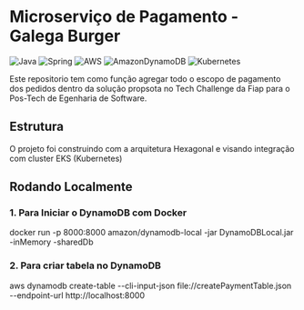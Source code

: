 # Microserviço de Pagamento - Galega Burger
![Java](https://img.shields.io/badge/java-%23ED8B00.svg?style=for-the-badge&logo=openjdk&logoColor=white)
![Spring](https://img.shields.io/badge/spring-%236DB33F.svg?style=for-the-badge&logo=spring&logoColor=white)
![AWS](https://img.shields.io/badge/AWS-%23FF9900.svg?style=for-the-badge&logo=amazon-aws&logoColor=white)
![AmazonDynamoDB](https://img.shields.io/badge/Amazon%20DynamoDB-4053D6?style=for-the-badge&logo=Amazon%20DynamoDB&logoColor=white)
![Kubernetes](https://img.shields.io/badge/kubernetes-%23326ce5.svg?style=for-the-badge&logo=kubernetes&logoColor=white)

Este repositorio tem como função agregar todo o escopo de pagamento dos pedidos dentro 
da solução propsota no Tech Challenge da Fiap para o Pos-Tech de Egenharia de Software.

## Estrutura
O projeto foi construindo com a arquitetura Hexagonal e visando integração com cluster EKS (Kubernetes)

## Rodando Localmente
### 1. Para Iniciar o DynamoDB com Docker
docker run -p 8000:8000 amazon/dynamodb-local -jar DynamoDBLocal.jar -inMemory -sharedDb

### 2. Para criar tabela no DynamoDB  
aws dynamodb create-table --cli-input-json file://createPaymentTable.json --endpoint-url http://localhost:8000